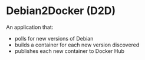 # Debian2Docker (D2D)

An application that:

- polls for new versions of Debian
- builds a container for each new version discovered
- publishes each new container to Docker Hub
